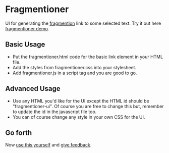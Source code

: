 # Fragmentioner

UI for generating the [fragmention](http://indiewebcamp.com/fragmention) link to some selected text.
Try it out here [fragmentioner demo](https://kartikprabhu.com/static/demo/fragmention.html).

## Basic Usage

* Put the fragmentioner.html code for the basic link element in your HTML file.
* Add the styles from fragmentioner.css into your stylesheet.
* Add fragmentioner.js in a script tag and you are good to go.
 
## Advanced Usage
* Use any HTML you'd like for the UI except the HTML id should be "fragmentioner-ui". Of course you are free to change this but, remember to update the id in the javascript file too.
* You can of course change any style in your own CSS for the UI.


## Go forth

Now [use this yourself](https://github.com/kartikprabhu/fragmentioner) and [give feedback](https://github.com/kartikprabhu/fragmentioner/issues).
